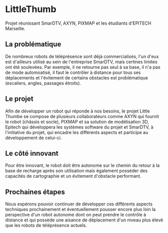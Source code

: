 # LittleThumb
Projet réunissant SmarDTV, AXYN, PIXMAP et les étudiants d'EPITECH Marseille.

## La problématique

De nombreux robots de téléprésence sont déjà commercialisés, l'un d'eux est d'ailleurs utilisé au sein de l'entreprise SmarDTV, mais certines limites ont été soulevées. Par exemple, il ne retourne pas seul à sa base, il n'a pas de mode automoatisé, il faut le contrôler à distance pour tous ses déplacements et l'évitement de certains obstacles est problématique (escaliers, angles, passages étroits).

## Le projet

Afin de développer un robot qui réponde à nos besoins, le projet Little Thumbe se compose de plusieurs collaborateurs comme AXYN qui fournit le robot (châssis et socle), PIXMAP et sa solution de modélisation 3D, Epitech qui développera les systèmes software du projet et SmarDTV, à l'initiative du projet, qui encadre les différents aspects et participe au développement de celui-ci.

## Le côté innovant

Pour être innovant, le robot doit être autonome sur le chemin du retour à la base de recharge après son utilisation mais également possèder des capacités de cartographie et un évitement d'obstacle performant.

## Prochaines étapes

Nous espérons pouvoir continuer de développer ces différents aspects techniques prochainement et éventuellement pousser encore plus loin la perspective d'un robot autonome dont on peut prendre le contrôle à distance et qui possède une aisance de déplacement d'un niveau plus élevé que les robots de téléprésence actuels.
